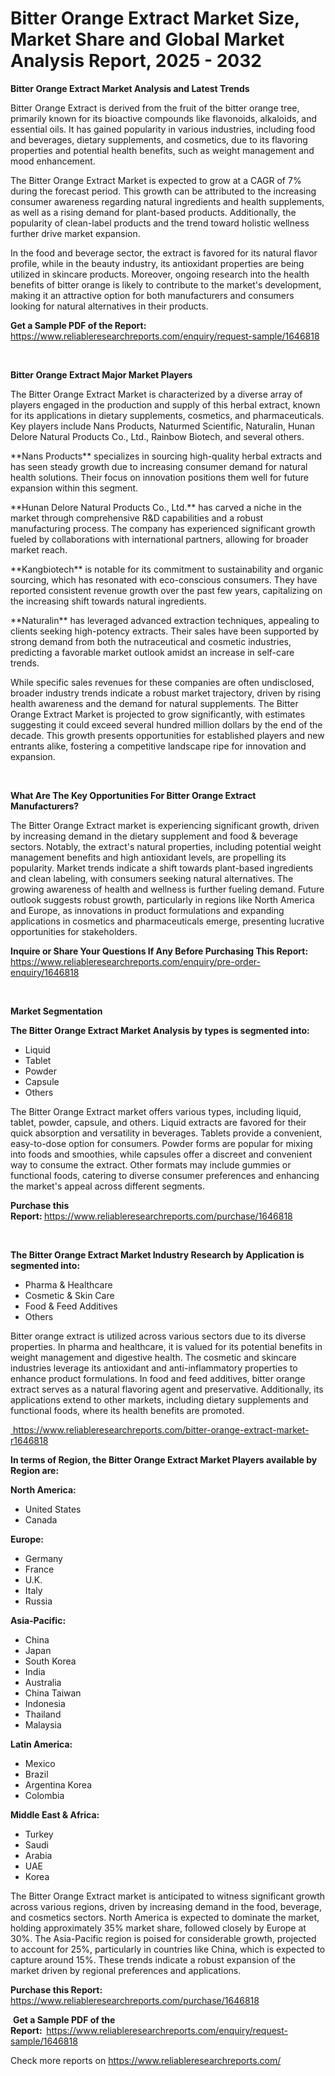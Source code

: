 <p><h1>Bitter Orange Extract Market Size, Market Share and Global Market Analysis Report, 2025 - 2032</h1></p><p><strong>Bitter Orange Extract Market Analysis and Latest Trends</strong></p>
<p><p>Bitter Orange Extract is derived from the fruit of the bitter orange tree, primarily known for its bioactive compounds like flavonoids, alkaloids, and essential oils. It has gained popularity in various industries, including food and beverages, dietary supplements, and cosmetics, due to its flavoring properties and potential health benefits, such as weight management and mood enhancement.</p><p>The Bitter Orange Extract Market is expected to grow at a CAGR of 7% during the forecast period. This growth can be attributed to the increasing consumer awareness regarding natural ingredients and health supplements, as well as a rising demand for plant-based products. Additionally, the popularity of clean-label products and the trend toward holistic wellness further drive market expansion.</p><p>In the food and beverage sector, the extract is favored for its natural flavor profile, while in the beauty industry, its antioxidant properties are being utilized in skincare products. Moreover, ongoing research into the health benefits of bitter orange is likely to contribute to the market's development, making it an attractive option for both manufacturers and consumers looking for natural alternatives in their products.</p></p>
<p><strong>Get a Sample PDF of the Report:&nbsp;</strong> <a href="https://www.reliableresearchreports.com/enquiry/request-sample/1646818?utm_campaign=1581&utm_medium=2&utm_source=Github&utm_content=ia&utm_term=31012025&utm_id=bitter-orange-extract">https://www.reliableresearchreports.com/enquiry/request-sample/1646818</a></p>
<p>&nbsp;</p>
<p><strong>Bitter Orange Extract Major Market Players</strong></p>
<p><p>The Bitter Orange Extract Market is characterized by a diverse array of players engaged in the production and supply of this herbal extract, known for its applications in dietary supplements, cosmetics, and pharmaceuticals. Key players include Nans Products, Naturmed Scientific, Naturalin, Hunan Delore Natural Products Co., Ltd., Rainbow Biotech, and several others.</p><p>**Nans Products** specializes in sourcing high-quality herbal extracts and has seen steady growth due to increasing consumer demand for natural health solutions. Their focus on innovation positions them well for future expansion within this segment.</p><p>**Hunan Delore Natural Products Co., Ltd.** has carved a niche in the market through comprehensive R&D capabilities and a robust manufacturing process. The company has experienced significant growth fueled by collaborations with international partners, allowing for broader market reach. </p><p>**Kangbiotech** is notable for its commitment to sustainability and organic sourcing, which has resonated with eco-conscious consumers. They have reported consistent revenue growth over the past few years, capitalizing on the increasing shift towards natural ingredients.</p><p>**Naturalin** has leveraged advanced extraction techniques, appealing to clients seeking high-potency extracts. Their sales have been supported by strong demand from both the nutraceutical and cosmetic industries, predicting a favorable market outlook amidst an increase in self-care trends.</p><p>While specific sales revenues for these companies are often undisclosed, broader industry trends indicate a robust market trajectory, driven by rising health awareness and the demand for natural supplements. The Bitter Orange Extract Market is projected to grow significantly, with estimates suggesting it could exceed several hundred million dollars by the end of the decade. This growth presents opportunities for established players and new entrants alike, fostering a competitive landscape ripe for innovation and expansion.</p></p>
<p>&nbsp;</p>
<p><strong>What Are The Key Opportunities For Bitter Orange Extract Manufacturers?</strong></p>
<p><p>The Bitter Orange Extract market is experiencing significant growth, driven by increasing demand in the dietary supplement and food & beverage sectors. Notably, the extract's natural properties, including potential weight management benefits and high antioxidant levels, are propelling its popularity. Market trends indicate a shift towards plant-based ingredients and clean labeling, with consumers seeking natural alternatives. The growing awareness of health and wellness is further fueling demand. Future outlook suggests robust growth, particularly in regions like North America and Europe, as innovations in product formulations and expanding applications in cosmetics and pharmaceuticals emerge, presenting lucrative opportunities for stakeholders.</p></p>
<p><strong>Inquire or Share Your Questions If Any Before Purchasing This Report:</strong> <a href="https://www.reliableresearchreports.com/enquiry/pre-order-enquiry/1646818?utm_campaign=1581&utm_medium=2&utm_source=Github&utm_content=ia&utm_term=31012025&utm_id=bitter-orange-extract">https://www.reliableresearchreports.com/enquiry/pre-order-enquiry/1646818</a></p>
<p>&nbsp;</p>
<p><strong>Market Segmentation</strong></p>
<p><strong>The Bitter Orange Extract Market Analysis by types is segmented into:</strong></p>
<p><ul><li>Liquid</li><li>Tablet</li><li>Powder</li><li>Capsule</li><li>Others</li></ul></p>
<p><p>The Bitter Orange Extract market offers various types, including liquid, tablet, powder, capsule, and others. Liquid extracts are favored for their quick absorption and versatility in beverages. Tablets provide a convenient, easy-to-dose option for consumers. Powder forms are popular for mixing into foods and smoothies, while capsules offer a discreet and convenient way to consume the extract. Other formats may include gummies or functional foods, catering to diverse consumer preferences and enhancing the market's appeal across different segments.</p></p>
<p><strong>Purchase this Report:&nbsp;</strong><a href="https://www.reliableresearchreports.com/purchase/1646818?utm_campaign=1581&utm_medium=2&utm_source=Github&utm_content=ia&utm_term=31012025&utm_id=bitter-orange-extract">https://www.reliableresearchreports.com/purchase/1646818</a></p>
<p>&nbsp;</p>
<p><strong>The Bitter Orange Extract Market Industry Research by Application is segmented into:</strong></p>
<p><ul><li>Pharma & Healthcare</li><li>Cosmetic & Skin Care</li><li>Food & Feed Additives</li><li>Others</li></ul></p>
<p><p>Bitter orange extract is utilized across various sectors due to its diverse properties. In pharma and healthcare, it is valued for its potential benefits in weight management and digestive health. The cosmetic and skincare industries leverage its antioxidant and anti-inflammatory properties to enhance product formulations. In food and feed additives, bitter orange extract serves as a natural flavoring agent and preservative. Additionally, its applications extend to other markets, including dietary supplements and functional foods, where its health benefits are promoted.</p></p>
<p><a href="https://www.reliableresearchreports.com/bitter-orange-extract-market-r1646818?utm_campaign=1581&utm_medium=2&utm_source=Github&utm_content=ia&utm_term=31012025&utm_id=bitter-orange-extract">&nbsp;https://www.reliableresearchreports.com/bitter-orange-extract-market-r1646818</a></p>
<p><strong>In terms of Region, the Bitter Orange Extract Market Players available by Region are:</strong></p>
<p>
    <p> <strong> North America: </strong>
        <ul>
            <li>United States</li>
            <li>Canada</li>
        </ul>
        </p> 
    <p> <strong> Europe: </strong>
        <ul>
            <li>Germany</li>
            <li>France</li>
            <li>U.K.</li>
            <li>Italy</li>
            <li>Russia</li>
        </ul>
        </p> 
    <p> <strong> Asia-Pacific: </strong>
        <ul>
            <li>China</li>
            <li>Japan</li>
            <li>South Korea</li>
            <li>India</li>
            <li>Australia</li>
            <li>China Taiwan</li>
            <li>Indonesia</li>
            <li>Thailand</li>
            <li>Malaysia</li>
        </ul>
        </p> 
    <p> <strong> Latin America: </strong>
        <ul>
            <li>Mexico</li>
            <li>Brazil</li>
            <li>Argentina Korea</li>
            <li>Colombia</li>
        </ul>
        </p> 
    <p> <strong> Middle East & Africa: </strong>
        <ul>
            <li>Turkey</li>
            <li>Saudi</li>
            <li>Arabia</li>
            <li>UAE</li>
            <li>Korea</li>
        </ul>
    </p>
    </p>
<p><p>The Bitter Orange Extract market is anticipated to witness significant growth across various regions, driven by increasing demand in the food, beverage, and cosmetics sectors. North America is expected to dominate the market, holding approximately 35% market share, followed closely by Europe at 30%. The Asia-Pacific region is poised for considerable growth, projected to account for 25%, particularly in countries like China, which is expected to capture around 15%. These trends indicate a robust expansion of the market driven by regional preferences and applications.</p></p>
<p><strong>Purchase this Report: </strong><a href="https://www.reliableresearchreports.com/purchase/1646818?utm_campaign=1581&utm_medium=2&utm_source=Github&utm_content=ia&utm_term=31012025&utm_id=bitter-orange-extract">https://www.reliableresearchreports.com/purchase/1646818</a></p>
<p>&nbsp;<strong>Get a Sample PDF of the Report:&nbsp;&nbsp;</strong><a href="https://www.reliableresearchreports.com/enquiry/request-sample/1646818?utm_campaign=1581&utm_medium=2&utm_source=Github&utm_content=ia&utm_term=31012025&utm_id=bitter-orange-extract">https://www.reliableresearchreports.com/enquiry/request-sample/1646818</a></p>
<p><strong></strong></p>
<p>Check more reports on <a href="https://www.reliableresearchreports.com/?utm_campaign=1581&utm_medium=2&utm_source=Github&utm_content=ia&utm_term=31012025&utm_id=bitter-orange-extract">https://www.reliableresearchreports.com/</a></p>